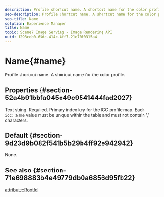 ```yaml
---
description: Profile shortcut name. A shortcut name for the color profile.
seo-description: Profile shortcut name. A shortcut name for the color profile.
seo-title: Name
solution: Experience Manager
title: Name
topic: Scene7 Image Serving - Image Rendering API
uuid: f293ceb0-65dc-414c-8ff7-21e70f0315a4
---
```


# Name{#name}

Profile shortcut name. A shortcut name for the color profile.

## Properties {#section-52a4b91bbfa045c49c9541444fad2027}

Text string. Required. Primary index key for the ICC profile map. Each `icc::Name` value must be unique within the table and must not contain ',' characters.

## Default {#section-9d23d9b082f541b5b29b4ff92e942942}

None.

## See also {#section-71e698883b4e49779db0a6856d95fb22}

[attribute::RootId](../../../../../ir-api/material-cat/image-rendering-api-ref/c-ir-material-catalog/c-ir-attributes-reference/r-ir-rootid.md#reference-54b42b7125824be593378c1accb70d5a) 
